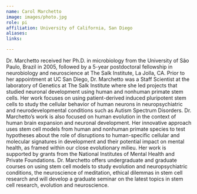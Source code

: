 ```yaml
---
name: Carol Marchetto
image: images/photo.jpg
role: pi
affiliation: University of California, San Diego
aliases:
links:

---
```


Dr. Marchetto received her Ph.D. in microbiology from the University of São Paulo, Brazil in 2005, followed by a 5-year postdoctoral fellowship in neurobiology and neuroscience at The Salk Institute, La Jolla, CA. Prior to her appointment at UC San Diego, Dr. Marchetto was a Staff Scientist at the laboratory of Genetics at The Salk Institute where she led projects that studied neuronal development using human and nonhuman primate stem cells. Her work focuses on using patient-derived induced pluripotent stem cells to study the cellular behavior of human neurons in neuropsychiatric and neurodevelopmental conditions such as Autism Spectrum Disorders. Dr. Marchetto’s work is also focused on human evolution in the context of human brain expansion and neuronal development. Her innovative approach uses stem cell models from human and nonhuman primate species to test hypotheses about the role of disruptions to human-specific cellular and molecular signatures in development and their potential impact on mental health, as framed within our close evolutionary milieu. Her work is supported by grants from the National Institutes of Mental Health and Private Foundations. Dr. Marchetto offers undergraduate and graduate courses on using stem cell models to study evolution and neuropsychiatric conditions, the neuroscience of meditation, ethical dilemmas in stem cell research and will develop a graduate seminar on the latest topics in stem cell research, evolution and neuroscience.
